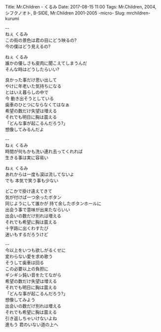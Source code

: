 Title: Mr.Children - くるみ
Date: 2017-08-15 11:00
Tags: Mr.Children, 2004, シフクノオト, B-SIDE, Mr.Children 2001-2005 -micro-
Slug: mrchildren-kurumi


--  
ねぇ くるみ  
この街の景色は君の目にどう映るの?  
今の僕はどう見えるの?  
  
ねぇ くるみ  
誰かの優しさも皮肉に聞こえてしまうんだ  
そんな時はどうしたらいい?  
  
良かった事だけ思い出して  
やけに年老いた気持ちになる  
とはいえ暮らしの中で  
今 動き出そうとしている  
歯車のひとつにならなくてはなぁ  
希望の数だけ失望は増える  
それでも明日に胸は震える  
「どんな事が起こるんだろう?」  
想像してみるんだよ  
  
--  
ねぇ くるみ  
時間が何もかも洗い連れ去ってくれれば  
生きる事は実に容易い  
  
ねぇ くるみ  
あれからは一度も涙は流してないよ  
でも 本気で笑う事も少ない  
  
どこかで掛け違えてきて  
気が付けば一つ余ったボタン  
同じようにして誰かが 持て余したボタンホールに  
出会う事で意味が出来たならいい  
出会いの数だけ別れは増える  
それでも希望に胸は震える  
十字路に出くわすたび  
迷いもするだろうけど  
  
--  
今以上をいつも欲しがるくせに  
変わらない愛を求め歌う  
そうして歯車は回る  
この必要以上の負担に  
ギシギシ鈍い音をたてながら  
希望の数だけ失望は増える  
それでも明日に胸は震える  
「どんな事が起こるんだろう?」  
想像してみよう  
出会いの数だけ別れは増える  
それでも希望に胸は震える  
引き返しちゃいけないよね  
進もう 君のいない道の上へ  
